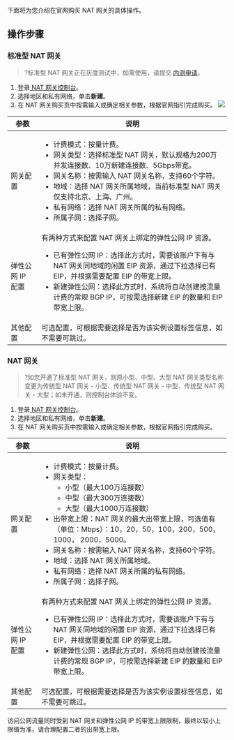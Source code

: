 下面将为您介绍在官网购买 NAT 网关的具体操作。


## 操作步骤
### 标准型 NAT 网关
>?标准型 NAT 网关正在灰度测试中，如需使用，请提交 [内测申请](https://cloud.tencent.com/apply/p/ojxjirnd5yi)。
>
1. 登录[ NAT 网关控制台](https://console.cloud.tencent.com/vpc/nat?fromNav)。
2. 选择地区和私有网络，单击**新建**。
3. 在 NAT 网关购买页中按需输入或确定相关参数，根据官网指引完成购买。
![](https://qcloudimg.tencent-cloud.cn/raw/e6705fe25a06d151f7debdc55f4da80a.png)
<table>
<thead>
<tr>
<th width="14%">参数</th>
<th>说明</th>
</tr>
</thead>
<tbody>
<tr>
<td>网关配置</td>
<td><ul><li>计费模式：按量计费。</li><li>网关类型：选择标准型 NAT 网关，默认规格为200万并发连接数、10万新建连接数、5Gbps带宽。<li>网关名称：按需输入 NAT 网关名称，支持60个字符。</li><li>地域：选择 NAT 网关所属地域，当前标准型 NAT 网关仅支持北京、上海、广州。</li><li>私有网络：选择 NAT 网关所属的私有网络。</li><li>所属子网：选择子网。</li></ul></td>
</tr>
<tr>
<td>弹性公网 IP 配置</td>
<td>有两种方式来配置 NAT 网关上绑定的弹性公网 IP 资源。<ul><li>已有弹性公网 IP：选择此方式时，需要该账户下有与 NAT 网关同地域的闲置 EIP 资源，通过下拉选择已有 EIP，并根据需要配置 EIP 的带宽上限。</li><li>新建弹性公网：选择此方式时，系统将自动创建按流量计费的常规 BGP IP，可按需选择新建 EIP 的数量和 EIP 带宽上限。</li></ul></td>
</tr>
<tr>
<td>其他配置</td>
<td>可选配置，可根据需要选择是否为该实例设置标签信息，如不需要可跳过。</td>
</tr>
</tbody></table>


### NAT 网关
>?如您开通了标准型 NAT 网关，则原小型、中型、大型 NAT 网关类型名称变更为传统型 NAT 网关 - 小型、传统型 NAT 网关 - 中型、传统型 NAT 网关 - 大型；如未开通，则控制台体验不变。
>
1. 登录[ NAT 网关控制台](https://console.cloud.tencent.com/vpc/nat?fromNav)。
2. 选择地区和私有网络，单击**新建**。
3. 在 NAT 网关购买页中按需输入或确定相关参数，根据官网指引完成购买。
<table>
<thead>
<tr>
<th width="14%">参数</th>
<th>说明</th>
</tr>
</thead>
<tbody>
<tr>
<td> 网关配置</td>
<td><ul><li>计费模式：按量计费。</li><li>网关类型：<ul><li>小型（最大100万连接数）</li><li>中型（最大300万连接数）</li><li>大型（最大1000万连接数）</li></ul><li>出带宽上限：NAT 网关的最大出带宽上限，可选值有（单位：Mbps）：10，20，50，100，200，500，1000， 2000，5000。<li>网关名称：按需输入 NAT 网关名称，支持60个字符。</li><li>地域：选择 NAT 网关所属地域。</li><li>私有网络：选择 NAT 网关所属的私有网络。</li><li>所属子网：选择子网。</li></ul></td>
</tr>
<tr>
<td>弹性公网 IP 配置</td>
<td>有两种方式来配置 NAT 网关上绑定的弹性公网 IP 资源。<ul><li>已有弹性公网 IP：选择此方式时，需要该账户下有与 NAT 网关同地域的闲置 EIP 资源，通过下拉选择已有 EIP，并根据需要配置 EIP 的带宽上限。</li><li>新建弹性公网：选择此方式时，系统将自动创建按流量计费的常规 BGP IP，可按需选择新建 EIP 的数量和 EIP 带宽上限。</li></ul></td>
</tr>
<tr>
<td>其他配置</td>
<td>可选配置，可根据需要选择是否为该实例设置标签信息，如不需要可跳过。</td>
</tr>
</tbody></table>
<dx-alert infotype="explain" title="">
访问公网流量同时受到 NAT 网关和弹性公网 IP 的带宽上限限制，最终以较小上限值为准，请合理配置二者的出带宽上限。
</dx-alert>
